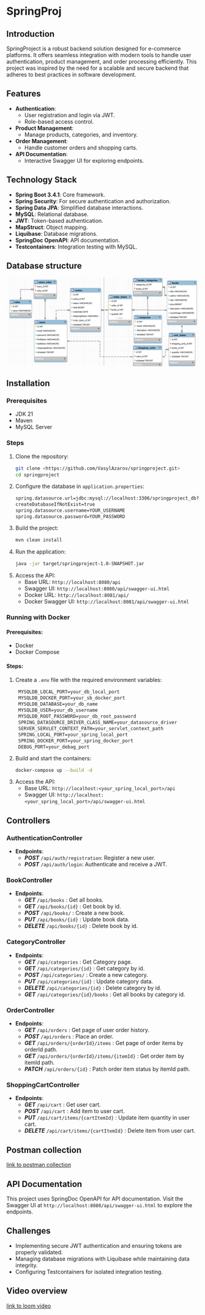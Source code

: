 # SpringProj

## Introduction

SpringProject is a robust backend solution designed for e-commerce platforms. It offers seamless integration with modern
tools to handle user authentication, product management, and order processing efficiently. This project was inspired by
the need for a scalable and secure backend that adheres to best practices in software development.

## Features

- **Authentication**:
    - User registration and login via JWT.
    - Role-based access control.
- **Product Management**:
    - Manage products, categories, and inventory.
- **Order Management**:
    - Handle customer orders and shopping carts.
- **API Documentation**:
    - Interactive Swagger UI for exploring endpoints.

## Technology Stack

- **Spring Boot 3.4.1**: Core framework.
- **Spring Security**: For secure authentication and authorization.
- **Spring Data JPA**: Simplified database interactions.
- **MySQL**: Relational database.
- **JWT**: Token-based authentication.
- **MapStruct**: Object mapping.
- **Liquibase**: Database migrations.
- **SpringDoc OpenAPI**: API documentation.
- **Testcontainers**: Integration testing with MySQL.

## Database structure

![DatabaseStructure.png](img.png)


## Installation

### Prerequisites

- JDK 21
- Maven
- MySQL Server

### Steps

1. Clone the repository:
   ```bash
   git clone <https://github.com/VasylAzarov/springproject.git>
   cd springproject
   ```
2. Configure the database in `application.properties`:
   ```properties
   spring.datasource.url=jdbc:mysql://localhost:3306/springproject_db?createDatabaseIfNotExist=true
   spring.datasource.username=YOUR_USERNAME
   spring.datasource.password=YOUR_PASSWORD
   ```
3. Build the project:
   ```bash
   mvn clean install
   ```
4. Run the application:
   ```bash
   java -jar target/springproject-1.0-SNAPSHOT.jar
   ```
5. Access the API:
    - Base URL: `http://localhost:8080/api`
    - Swagger UI: `http://localhost:8080/api/swagger-ui.html`
    - Docker URL: `http://localhost:8081/api/`
    - Docker Swagger UI: `http://localhost:8081/api/swagger-ui.html`

### Running with Docker

#### Prerequisites:

- Docker
- Docker Compose

#### Steps:

1. Create a `.env` file with the required environment variables:
   ```properties
    MYSQLDB_LOCAL_PORT=your_db_local_port
    MYSQLDB_DOCKER_PORT=your_sb_docker_port
    MYSQLDB_DATABASE=your_db_name
    MYSQLDB_USER=your_db_username
    MYSQLDB_ROOT_PASSWORD=your_db_root_password
    SPRING_DATASOURCE_DRIVER_CLASS_NAME=your_datasource_driver
    SERVER_SERVLET_CONTEXT_PATH=your_servlet_context_path
    SPRING_LOCAL_PORT=your_spring_local_port
    SPRING_DOCKER_PORT=your_spring_docker_port
    DEBUG_PORT=your_debag_port
   ```
2. Build and start the containers:
   ```bash
   docker-compose up --build -d
   ```
3. Access the API:
    - Base URL: `http://localhost:<your_spring_local_port>/api`
    - Swagger UI: `http://localhost:<your_spring_local_port>/api/swagger-ui.html`

## Controllers

### AuthenticationController

- **Endpoints**:
    - **_POST_** `/api/auth/registration`: Register a new user.
    - **_POST_** `/api/auth/login`: Authenticate and receive a JWT.

### BookController

- **Endpoints**:
    - **_GET_** `/api/books` : Get all books.
    - **_GET_** `/api/books/{id}` : Get book by id.
    - **_POST_** `/api/books/` : Create a new book.
    - **_PUT_** `/api/books/{id}` : Update book data.
    - **_DELETE_** `/api/books/{id}` : Delete book by id.

### CategoryController

- **Endpoints**:
    - **_GET_** `/api/categories` : Get Category page.
    - **_GET_** `/api/categories/{id}` : Get category by id.
    - **_POST_** `/api/categories/` : Create a new category.
    - **_PUT_** `/api/categories/{id}` : Update category data.
    - **_DELETE_** `/api/categories/{id}` : Delete category by id.
    - **_GET_** `/api/categories/{id}/books` : Get all books by category id.

### OrderController

- **Endpoints**:
    - **_GET_** `/api/orders` : Get page of user order history.
    - **_POST_** `/api/orders` : Place an order.
    - **_GET_** `/api/orders/{orderId}/items` : Get page of order items by orderId path.
    - **_GET_** `/api/orders/{orderId}/items/{itemId}` : Get order item by itemId path.
    - **_PATCH_** `/api/orders/{id}` : Patch order item status by itemId path.

### ShoppingCartController

- **Endpoints**:
    - **_GET_** `/api/cart` : Get user cart.
    - **_POST_** `/api/cart` : Add item to user cart.
    - **_PUT_** `/api/cart/items/{cartItemId}` : Update item quantity in user cart.
    - **_DELETE_** `/api/cart/items/{cartItemId}` : Delete item from user cart.

## Postman collection
[link to postman collection](https://springproject.postman.co/workspace/SpringProject-Workspace~8c470f00-7663-4779-8f0c-fecb50086022/collection/17862326-ab3be485-333b-4492-8eec-7b58461bcc1d?action=share&creator=17862326)

## API Documentation

This project uses SpringDoc OpenAPI for API documentation. Visit the Swagger UI
at `http://localhost:8080/api/swagger-ui.html` to explore the endpoints.

## Challenges

- Implementing secure JWT authentication and ensuring tokens are properly validated.
- Managing database migrations with Liquibase while maintaining data integrity.
- Configuring Testcontainers for isolated integration testing.

## Video overview
[link to loom video](https://www.loom.com/share/99573a9ff3fe4c54a6c9f1f227a0468a?sid=77c881a4-8c2b-4cad-8197-02af8683564b)
